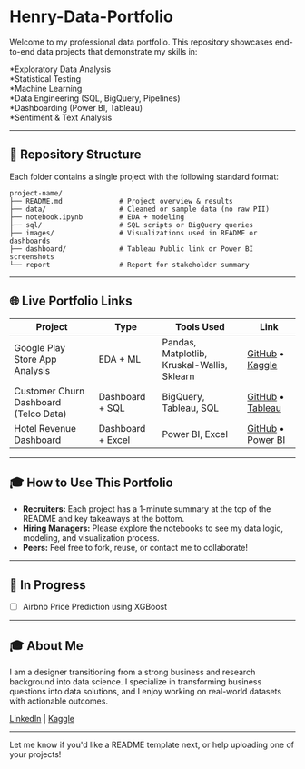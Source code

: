# Henry-Data-Portfolio
Welcome to my professional data portfolio. This repository showcases end-to-end data projects that demonstrate my skills in:  

*Exploratory Data Analysis  
*Statistical Testing   
*Machine Learning  
*Data Engineering (SQL, BigQuery, Pipelines)  
*Dashboarding (Power BI, Tableau)   
*Sentiment & Text Analysis   

---

## 📂 Repository Structure

Each folder contains a single project with the following standard format:

```
project-name/
├── README.md              # Project overview & results
├── data/                  # Cleaned or sample data (no raw PII)
├── notebook.ipynb         # EDA + modeling 
├── sql/                   # SQL scripts or BigQuery queries
├── images/                # Visualizations used in README or dashboards
├── dashboard/             # Tableau Public link or Power BI screenshots
└── report                 # Report for stakeholder summary
```

---

## 🌐 Live Portfolio Links

| Project                               | Type              | Tools Used                                  | Link                        |
| ------------------------------------- | ------------------| ------------------------------------------- | --------------------------- |
| Google Play Store App Analysis        | EDA + ML          | Pandas, Matplotlib, Kruskal-Wallis, Sklearn | [GitHub](#) • [Kaggle](#)   |
| Customer Churn Dashboard (Telco Data) | Dashboard + SQL   | BigQuery, Tableau, SQL                      | [GitHub](#) • [Tableau](#)  |
| Hotel Revenue Dashboard               | Dashboard + Excel | Power BI, Excel                             | [GitHub](#) • [Power BI](#) |

---

## 🎓 How to Use This Portfolio

* **Recruiters:** Each project has a 1-minute summary at the top of the README and key takeaways at the bottom.
* **Hiring Managers:** Please explore the notebooks to see my data logic, modeling, and visualization process.
* **Peers:** Feel free to fork, reuse, or contact me to collaborate!

---

## 🚀 In Progress

* [ ] Airbnb Price Prediction using XGBoost

---

## 🎓 About Me

I am a designer transitioning from a strong business and research background into data science. I specialize in transforming business questions into data solutions, and I enjoy working on real-world datasets with actionable outcomes.

[LinkedIn](www.linkedin.com/in/henry-pai-83b190187) | [Kaggle](https://www.kaggle.com/henrypai)

---

Let me know if you'd like a README template next, or help uploading one of your projects!

